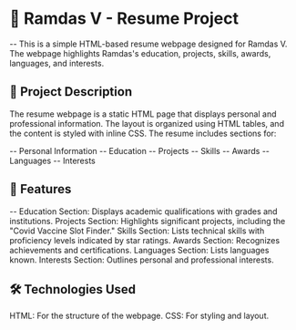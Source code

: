 # 📝 Ramdas V - Resume Project
-- This is a simple HTML-based resume webpage designed for Ramdas V. The webpage highlights Ramdas's education, projects, skills, awards, languages, and interests.

## 📄 Project Description
The resume webpage is a static HTML page that displays personal and professional information. The layout is organized using HTML tables, and the content is styled with inline CSS. The resume includes sections for:

-- Personal Information
-- Education
-- Projects
-- Skills
-- Awards
-- Languages
-- Interests
## 🌟 Features
-- Education Section: Displays academic qualifications with grades and institutions.
Projects Section: Highlights significant projects, including the "Covid Vaccine Slot Finder."
Skills Section: Lists technical skills with proficiency levels indicated by star ratings.
Awards Section: Recognizes achievements and certifications.
Languages Section: Lists languages known.
Interests Section: Outlines personal and professional interests.
## 🛠️ Technologies Used
HTML: For the structure of the webpage.
CSS: For styling and layout.
